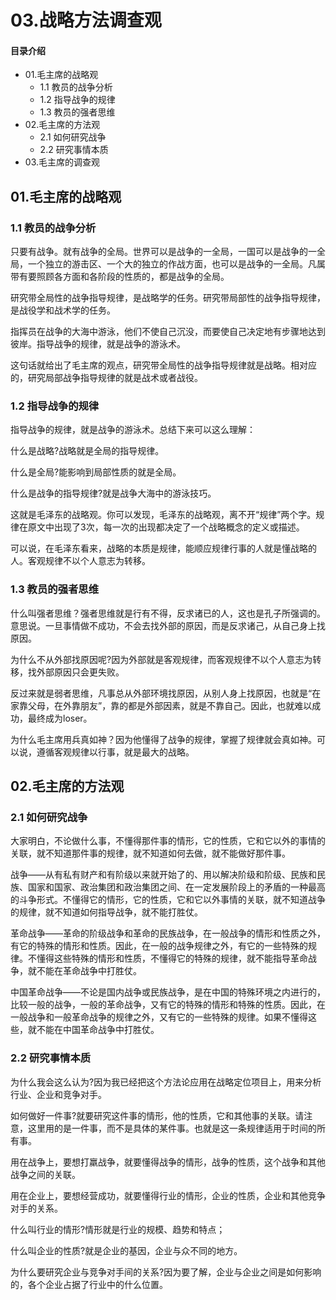 # 03.战略方法调查观
#### 目录介绍
- 01.毛主席的战略观
  - 1.1 教员的战争分析
  - 1.2 指导战争的规律
  - 1.3 教员的强者思维
- 02.毛主席的方法观
  - 2.1 如何研究战争
  - 2.2 研究事情本质
- 03.毛主席的调查观



## 01.毛主席的战略观

### 1.1 教员的战争分析

只要有战争。就有战争的全局。世界可以是战争的一全局，一国可以是战争的一全局，一个独立的游击区、一个大的独立的作战方面，也可以是战争的一全局。凡属带有要照顾各方面和各阶段的性质的，都是战争的全局。

研究带全局性的战争指导规律，是战略学的任务。研究带局部性的战争指导规律，是战役学和战术学的任务。

指挥员在战争的大海中游泳，他们不使自己沉没，而要使自己决定地有步骤地达到彼岸。指导战争的规律，就是战争的游泳术。

这句话就给出了毛主席的观点，研究带全局性的战争指导规律就是战略。相对应的，研究局部战争指导规律的就是战术或者战役。

### 1.2 指导战争的规律

指导战争的规律，就是战争的游泳术。总结下来可以这么理解：

什么是战略?战略就是全局的指导规律。

什么是全局?能影响到局部性质的就是全局。

什么是战争的指导规律?就是战争大海中的游泳技巧。

这就是毛泽东的战略观。你可以发现，毛泽东的战略观，离不开“规律”两个字。规律在原文中出现了3次，每一次的出现都决定了一个战略概念的定义或描述。

可以说，在毛泽东看来，战略的本质是规律，能顺应规律行事的人就是懂战略的人。客观规律不以个人意志为转移。

### 1.3 教员的强者思维

什么叫强者思维？强者思维就是行有不得，反求诸已的人，这也是孔子所强调的。意思说。一旦事情做不成功，不会去找外部的原因，而是反求诸己，从自己身上找原因。

为什么不从外部找原因呢?因为外部就是客观规律，而客观规律不以个人意志为转移，找外部原因只会更失败。

反过来就是弱者思维，凡事总从外部环境找原因，从别人身上找原因，也就是“在家靠父母，在外靠朋友”，靠的都是外部因素，就是不靠自己。因此，也就难以成功，最终成为loser。

为什么毛主席用兵真如神？因为他懂得了战争的规律，掌握了规律就会真如神。可以说，遵循客观规律以行事，就是最大的战略。


## 02.毛主席的方法观

### 2.1 如何研究战争

大家明白，不论做什么事，不懂得那件事的情形，它的性质，它和它以外的事情的关联，就不知道那件事的规律，就不知道如何去做，就不能做好那件事。

战争——从有私有财产和有阶级以来就开始了的、用以解决阶级和阶级、民族和民族、国家和国家、政治集团和政治集团之间、在一定发展阶段上的矛盾的一种最高的斗争形式。不懂得它的情形，它的性质，它和它以外事情的关联，就不知道战争的规律，就不知道如何指导战争，就不能打胜仗。

革命战争——革命的阶级战争和革命的民族战争，在一般战争的情形和性质之外，有它的特殊的情形和性质。因此，在一般的战争规律之外，有它的一些特殊的规律。不懂得这些特殊的情形和性质，不懂得它的特殊的规律，就不能指导革命战争，就不能在革命战争中打胜仗。

中国革命战争——不论是国内战争或民族战争，是在中国的特殊环境之内进行的，比较一般的战争，一般的革命战争，又有它的特殊的情形和特殊的性质。因此，在一般战争和一般革命战争的规律之外，又有它的一些特殊的规律。如果不懂得这些，就不能在中国革命战争中打胜仗。

### 2.2 研究事情本质

为什么我会这么认为?因为我已经把这个方法论应用在战略定位项目上，用来分析行业、企业和竞争对手。

如何做好一件事?就要研究这件事的情形，他的性质，它和其他事的关联。请注意，这里用的是一件事，而不是具体的某件事。也就是这一条规律适用于时间的所有事。

用在战争上，要想打羸战争，就要懂得战争的情形，战争的性质，这个战争和其他战争之间的关联。

用在企业上，要想经营成功，就要懂得行业的情形，企业的性质，企业和其他竞争对手的关系。

什么叫行业的情形?情形就是行业的规模、趋势和特点；

什么叫企业的性质?就是企业的基因，企业与众不同的地方。

为什么要研究企业与竞争对手间的关系?因为要了解，企业与企业之间是如何影响的，各个企业占据了行业中的什么位置。
































